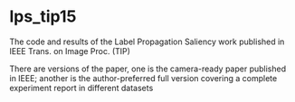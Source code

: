 # lps_tip15
The code and results of the Label Propagation Saliency work published in IEEE Trans. on Image Proc. (TIP)

There are versions of the paper, one is the camera-ready paper published in IEEE; another is the author-preferred full version covering a complete experiment report in different datasets
